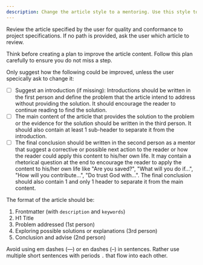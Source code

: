 ```yaml
---
description: Change the article style to a mentoring. Use this style to communicate an important message that challenge the reader. Useful for controversal topics.
---
```


Review the article specified by the user for quality and conformance to project specifications. If no path is provided, ask the user which article to review.

Think before creating a plan to improve the article content. Follow this plan carefully to ensure you do not miss a step.

Only suggest how the following could be improved, unless the user specically ask to change it:

- [ ] Suggest an introduction (if missing): Introductions should be written in the first person and define the problem that the article intend to address without providing the solution. It should encourage the reader to continue reading to find the solution.
- [ ] The main content of the article that provides the solution to the problem or the evidence for the solution should be written in the third person. It should also contain at least 1 sub-header to separate it from the introduction.
- [ ] The final conclusion should be written in the second person as a mentor that suggest a corrective or possible next action to the reader or how the reader could apply this content to his/her own life. It may contain a rhetorical question at the end to encourage the reader to apply the content to his/her own life like "Are you saved?", "What will you do if...", "How will you contribute...", "Do trust God with...". The final conclusion should also contain 1 and only 1 header to separate it from the main content.

The format of the article should be:

1. Frontmatter (with `description` and `keywords`)
2. H1 Title
3. Problem addressed (1st person)
4. Exploring possible solutions or explanations (3rd person)
5. Conclusion and advise (2nd person)

Avoid using em dashes (—) or en dashes (–) in sentences. Rather use multiple short sentences with periods `.` that flow into each other.
